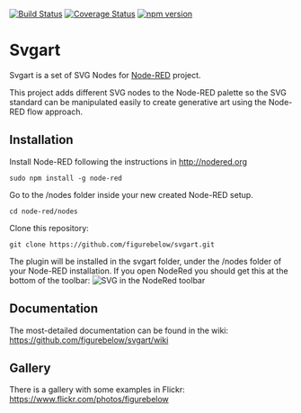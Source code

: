 [![Build Status](https://travis-ci.org/figurebelow/svgart.svg?branch=master)](https://travis-ci.org/figurebelow/svgart)
[![Coverage Status](https://coveralls.io/repos/github/figurebelow/svgart/badge.svg?branch=master)](https://coveralls.io/github/figurebelow/svgart?branch=master)
[![npm version](https://badge.fury.io/js/svgart.svg)](https://badge.fury.io/js/svgart)

Svgart
======

Svgart is a set of  SVG Nodes for [Node-RED](http://nodered.org/) project.

This project adds different SVG nodes to the Node-RED palette so the SVG standard can be manipulated easily to create generative art using the Node-RED flow approach. 

Installation
------------
Install Node-RED following the instructions in http://nodered.org
```
sudo npm install -g node-red
```
Go to the /nodes folder inside your new created Node-RED setup.
```
cd node-red/nodes
```
Clone this repository:
```git
git clone https://github.com/figurebelow/svgart.git
```
The plugin will be installed in the svgart folder, under the /nodes folder of your Node-RED installation. If you open NodeRed you should get this at the bottom of the toolbar:
![SVG in the NodeRed toolbar](https://cloud.githubusercontent.com/assets/1132995/12775076/132a5faa-ca43-11e5-9cdf-a7d100bfdd24.png) 

Documentation
-------------
The most-detailed documentation can be found in the wiki: https://github.com/figurebelow/svgart/wiki

Gallery
-------
There is a gallery with some examples in Flickr: https://www.flickr.com/photos/figurebelow
